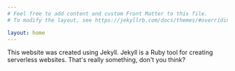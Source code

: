 ```yaml
---
# Feel free to add content and custom Front Matter to this file.
# To modify the layout, see https://jekyllrb.com/docs/themes/#overriding-theme-defaults

layout: home
---
```


This website was created using Jekyll. Jekyll is a Ruby tool for creating serverless websites. That's really something, don't you think?
